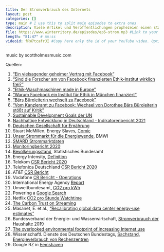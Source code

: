 ```yaml
---
title: Der Stromverbrauch des Internets
layout: post
categories: []
type: main # I use this to split main episodes to extra ones
description: Viele Artikel und Veröffentlichungen prophezeien einen stark ansteigenden Stromverbrauch des Internets. Aber wie viel Strom benötigt der Betrieb des Internets eigentlich? Kann man das überhaupt mit Gewissheit bestimmen? In dieser Episode geht es genau um dieses Thema.
file: https://www.winterritory.de/episodes/ep5-strom.mp3 #Link to your .mp3 file
length: "81:47" # mm:ss
videoid: fRW7tcafrJI #Copy here only the id of your YouTube video. Optional 
---
```

music by scottholmesmusic.com

Quellen:

1. [“Ein vielsagender geheimer Vertrag mit Facebook”](https://www.tagesspiegel.de/wissen/ethik-institut-an-der-tu-muenchen-ein-vielsagender-geheimer-vertrag-mit-facebook/25351058.html)
2. [“Sind die Forscher am von Facebook finanzierten Ethik-Institut wirklich frei?”](https://www.sueddeutsche.de/muenchen/muenchen-tu-finanzierung-facebook-1.4723566)
3. [“Ethik-Waschmaschinen made in Europe”](https://background.tagesspiegel.de/ethik-waschmaschinen-made-in-europe) 
4. [“Warum Facebook ein Institut für Ethik in München finanziert”](https://netzpolitik.org/2019/warum-facebook-ein-institut-fuer-ethik-in-muenchen-finanziert/)
5. [“Bärs Büroleiterin wechselt zu Facebook”](https://www.n-tv.de/politik/Baers-Bueroleiterin-wechselt-zu-Facebook-article22350787.html) 
6. [“Vom Kanzleramt zu Facebook: Wechsel von Dorothee Bärs Büroleiterin stößt auf Kritik”](https://www.handelsblatt.com/politik/deutschland/julia-reuss-vom-kanzleramt-zu-facebook-wechsel-von-dorothee-baers-bueroleiterin-stoesst-auf-kritik/26899140.html) 
7. [Sustainable Development Goals der UN](https://sdgs.un.org/goals)
8. [Nachhaltige Entwicklung in Deutschland  - Indikatorenbericht 2021](https://www.destatis.de/DE/Themen/Gesellschaft-Umwelt/Nachhaltigkeitsindikatoren/Publikationen/Downloads-Nachhaltigkeit/indikatoren-0230001219004.pdf?__blob=publicationFile)
9. [Deutschen Gesellschaft für Ernährung](https://www.dge.de/wissenschaft/referenzwerte/energie/)
10. Stuart McMillen, Energy Slaves, [Comic](https://www.stuartmcmillen.com/comic/energy-slaves/#page-1)
11. [Unser Strommarkt für die Energiewende](https://www.bmwi.de/Redaktion/DE/Dossier/strommarkt-der-zukunft.html), BMWI
12. [SMARD Strommarktdaten](https://www.smard.de/home)
13. [Monitoringbericht 2020](https://www.bundesnetzagentur.de/SharedDocs/Mediathek/Berichte/2020/Monitoringbericht_Energie2020.pdf?__blob=publicationFile&v=7)
14. [Bevölkerungsstand](https://www.destatis.de/DE/Themen/Gesellschaft-Umwelt/Bevoelkerung/Bevoelkerungsstand/_inhalt.html), Statistisches Bundesamt 
15. Energy Intensity, [Definition](https://www.energy.gov/eere/analysis/energy-efficiency-vs-energy-intensity)
16. Telekom [CSR Bericht 2020](https://www.cr-bericht.telekom.com/site21/)
17. Telefonica Deutschland [CSR Bericht 2020](https://www.telefonica.de/cr-report-2020-de)
18. AT&T [CSR Bericht](https://about.att.com/csr/home/reporting/issue-brief/energy-management.html)
19. Vodafone [CR Bericht - Operations](https://www.vodafone.com/sustainable-business/our-purpose-pillars/planet/reducing-emissions-in-our-operations) 
20. International Energy Agency [Report](https://www.iea.org/reports/data-centres-and-data-transmission-networks)
21. Umweltbundesamt, [CO2 pro kWh](https://www.umweltbundesamt.de/presse/pressemitteilungen/bilanz-2019-co2-emissionen-pro-kilowattstunde-strom)
22. Powering a [Google Search](https://googleblog.blogspot.com/2009/01/powering-google-search.html) 
23. Netflix [CO2 pro Stunde Watchtime](https://about.netflix.com/en/news/the-true-climate-impact-of-streaming)
24. [The Carbon Trust on Streaming](https://www.carbontrust.com/news-and-events/news/updated-calculation-released-on-the-carbon-impact-of-online-video-streaming)
25. Masanet, E. et al., [“Recalibrating global data center energy-use estimates”](https://doi.org/10.1126/science.aba3758)
26. Bundesverband der Energie- und Wasserwirtschaft, [Stromverbrauch der Haushalte 2019](https://www.bdew.de/service/daten-und-grafiken/stromverbrauch-der-haushalte/) 
27. [The overlooked environmental footprint of increasing Internet use](https://www.sciencedirect.com/science/article/abs/pii/S0921344920307072?via%3Dihub) 
28. Wissenschaftl. Dienste des Deutschen Bundestags, [Sachstand, Energieverbrauch von Rechenzentren](https://www.bundestag.de/resource/blob/651446/d226ff9ff67a3c29d893859121cfc5fe/WD-8-041-19-pdf-data.pdf)
29. Google RZ in [​​Eemshaven](https://www.google.com/intl/de/about/datacenters/locations/eemshaven/)
